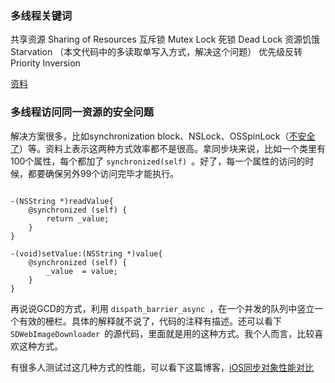 ### 多线程关键词

共享资源 Sharing of Resources
互斥锁 Mutex Lock 
死锁 Dead Lock
资源饥饿 Starvation （本文代码中的多读取单写入方式，解决这个问题）
优先级反转 Priority Inversion

[资料](https://objccn.io/issue-2-1/#priority_inversion)

### 多线程访问同一资源的安全问题

解决方案很多，比如synchronization block、NSLock、OSSpinLock（[不安全了](http://blog.ibireme.com/2016/01/16/spinlock_is_unsafe_in_ios/)）等。资料上表示这两种方式效率都不是很高。拿同步块来说，比如一个类里有100个属性，每个都加了 `synchronized(self) `。好了，每一个属性的访问的时候，都要确保另外99个访问完毕才能执行。

```

-(NSString *)readValue{
    @synchronized (self) {
        return _value;
    }
}

-(void)setValue:(NSString *)value{
    @synchronized (self) {
        _value  = value;
    }
}
```

再说说GCD的方式，利用 `dispath_barrier_async `，在一个并发的队列中竖立一个有效的栅栏。具体的解释就不说了，代码的注释有描述。还可以看下 `SDWebImageDownloader `的源代码，里面就是用的这种方式。我个人而言，比较喜欢这种方式。

有很多人测试过这几种方式的性能，可以看下这篇博客，[iOS同步对象性能对比](http://ksnowlv.github.io/blog/2014/09/07/ios-tong-bu-suo-xing-neng-dui-bi/)







